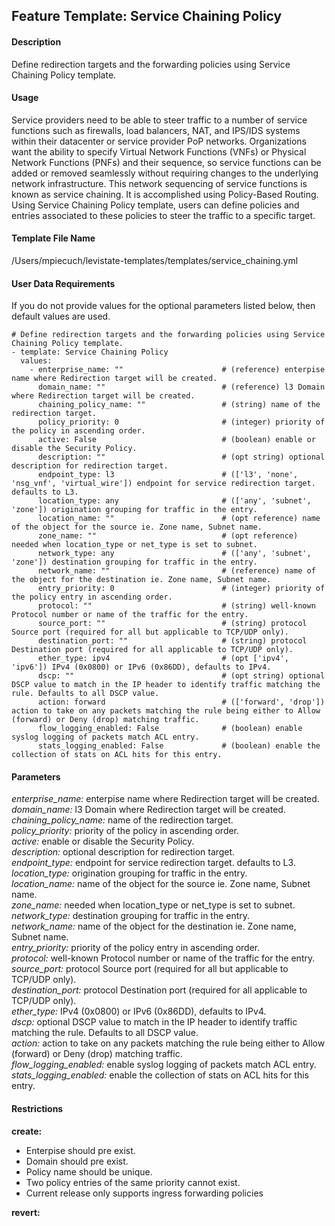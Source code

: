 ## Feature Template: Service Chaining Policy
#### Description
Define redirection targets and the forwarding policies using Service Chaining Policy template.

#### Usage
Service providers need to be able to steer traffic to a number of service functions such as firewalls, load balancers, NAT, and IPS/IDS systems within their datacenter or service provider PoP networks. Organizations want the ability to specify Virtual Network Functions (VNFs) or Physical Network Functions (PNFs) and their sequence, so service functions can be added or removed seamlessly without requiring changes to the
underlying network infrastructure. This network sequencing of service functions is known as service chaining. It is accomplished using Policy-Based Routing. Using Service Chaining Policy template, users can define policies and entries associated to these policies to steer the traffic to a specific target.

#### Template File Name
/Users/mpiecuch/levistate-templates/templates/service_chaining.yml

#### User Data Requirements
If you do not provide values for the optional parameters listed below, then default values are used.

```
# Define redirection targets and the forwarding policies using Service Chaining Policy template.
- template: Service Chaining Policy
  values:
    - enterprise_name: ""                      # (reference) enterpise name where Redirection target will be created.
      domain_name: ""                          # (reference) l3 Domain where Redirection target will be created.
      chaining_policy_name: ""                 # (string) name of the redirection target.
      policy_priority: 0                       # (integer) priority of the policy in ascending order.
      active: False                            # (boolean) enable or disable the Security Policy.
      description: ""                          # (opt string) optional description for redirection target.
      endpoint_type: l3                        # (['l3', 'none', 'nsg_vnf', 'virtual_wire']) endpoint for service redirection target. defaults to L3.
      location_type: any                       # (['any', 'subnet', 'zone']) origination grouping for traffic in the entry.
      location_name: ""                        # (opt reference) name of the object for the source ie. Zone name, Subnet name.
      zone_name: ""                            # (opt reference) needed when location_type or net_type is set to subnet.
      network_type: any                        # (['any', 'subnet', 'zone']) destination grouping for traffic in the entry.
      network_name: ""                         # (reference) name of the object for the destination ie. Zone name, Subnet name.
      entry_priority: 0                        # (integer) priority of the policy entry in ascending order.
      protocol: ""                             # (string) well-known Protocol number or name of the traffic for the entry.
      source_port: ""                          # (string) protocol Source port (required for all but applicable to TCP/UDP only).
      destination_port: ""                     # (string) protocol Destination port (required for all applicable to TCP/UDP only).
      ether_type: ipv4                         # (opt ['ipv4', 'ipv6']) IPv4 (0x0800) or IPv6 (0x86DD), defaults to IPv4.
      dscp: ""                                 # (opt string) optional DSCP value to match in the IP header to identify traffic matching the rule. Defaults to all DSCP value.
      action: forward                          # (['forward', 'drop']) action to take on any packets matching the rule being either to Allow (forward) or Deny (drop) matching traffic.
      flow_logging_enabled: False              # (boolean) enable syslog logging of packets match ACL entry.
      stats_logging_enabled: False             # (boolean) enable the collection of stats on ACL hits for this entry.

```

#### Parameters
*enterprise_name:* enterpise name where Redirection target will be created.<br>
*domain_name:* l3 Domain where Redirection target will be created.<br>
*chaining_policy_name:* name of the redirection target.<br>
*policy_priority:* priority of the policy in ascending order.<br>
*active:* enable or disable the Security Policy.<br>
*description:* optional description for redirection target.<br>
*endpoint_type:* endpoint for service redirection target. defaults to L3.<br>
*location_type:* origination grouping for traffic in the entry.<br>
*location_name:* name of the object for the source ie. Zone name, Subnet name.<br>
*zone_name:* needed when location_type or net_type is set to subnet.<br>
*network_type:* destination grouping for traffic in the entry.<br>
*network_name:* name of the object for the destination ie. Zone name, Subnet name.<br>
*entry_priority:* priority of the policy entry in ascending order.<br>
*protocol:* well-known Protocol number or name of the traffic for the entry.<br>
*source_port:* protocol Source port (required for all but applicable to TCP/UDP only).<br>
*destination_port:* protocol Destination port (required for all applicable to TCP/UDP only).<br>
*ether_type:* IPv4 (0x0800) or IPv6 (0x86DD), defaults to IPv4.<br>
*dscp:* optional DSCP value to match in the IP header to identify traffic matching the rule. Defaults to all DSCP value.<br>
*action:* action to take on any packets matching the rule being either to Allow (forward) or Deny (drop) matching traffic.<br>
*flow_logging_enabled:* enable syslog logging of packets match ACL entry.<br>
*stats_logging_enabled:* enable the collection of stats on ACL hits for this entry.<br>


#### Restrictions
**create:**
* Enterpise should pre exist.
* Domain should pre exist.
* Policy name should be unique.
* Two policy entries of the same priority cannot exist.
* Current release only supports ingress forwarding policies

**revert:**

